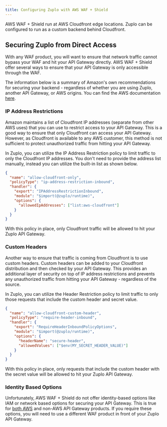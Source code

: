 ```yaml
---
title: Configuring Zuplo with AWS WAF + Shield
---
```


AWS WAF + Shield run at AWS Cloudfront edge locations. Zuplo can be configured
to run as a custom backend behind Cloudfront.

## Securing Zuplo from Direct Access

With any WAF product, you will want to ensure that network traffic cannot bypass
your WAF and hit your API Gateway directly. AWS WAF + Shield offer several ways
to ensure that your API Gateway is only accessible through the WAF.

The information below is a summary of Amazon's own recommendations for securing
your backend - regardless of whether you are using Zuplo, another API Gateway,
or AWS origins. You can find the AWS documentation
[here](https://docs.aws.amazon.com/whitepapers/latest/secure-content-delivery-amazon-cloudfront/custom-origin-with-cloudfront.html).

### IP Address Restrictions

Amazon maintains a list of Cloudfront IP addresses (separate from other AWS
uses) that you can use to restrict access to your API Gateway. This is a good
way to ensure that only Cloudfront can access your API Gateway. However, as
Cloudfront is available to any AWS customer, this method is not sufficient to
protect unauthorized traffic from hitting your API Gateway.

In Zuplo, you can utilize the IP Address Restriction policy to limit traffic to
only the Cloudfront IP addresses. You don't need to provide the address list
manually, instead you can utilize the built-in list as shown below.

```json
{
  "name": "allow-cloudfront-only",
  "policyType": "ip-address-restriction-inbound",
  "handler": {
    "export": "IPAddressRestrictionInbound",
    "module": "$import(@zuplo/runtime)",
    "options": {
      "allowedIpAddresses": ["list:aws-cloudfront"]
    }
  }
}
```

With this policy in place, only Cloudfront traffic will be allowed to hit your
Zuplo API Gateway.

### Custom Headers

Another way to ensure that traffic is coming from Cloudfront is to use custom
headers. Custom headers can be added to your Cloudfront distribution and then
checked by your API Gateway. This provides an additional layer of security on
top of IP address restrictions and prevents any unauthorized traffic from
hitting your API Gateway - regardless of the source.

In Zuplo, you can utilize the Header Restriction policy to limit traffic to only
those requests that include the custom header and secret value.

```json
{
  "name": "allow-cloudfront-custom-header",
  "policyType": "require-header-inbound",
  "handler": {
    "export": "RequireHeaderInboundPolicyOptions",
    "module": "$import(@zuplo/runtime)",
    "options": {
      "headerName": "secure-header",
      "allowedValues": ["$env(MY_SECRET_HEADER_VALUE)"]
    }
  }
}
```

With this policy in place, only requests that include the custom header with the
secret value will be allowed to hit your Zuplo API Gateway.

### Identity Based Options

Unfortunately, AWS WAF + Shield do not offer identity-based options like IAM or
network based options for securing your API Gateway. This is true for
[both AWS](https://docs.aws.amazon.com/AmazonCloudFront/latest/DeveloperGuide/restrict-access-to-load-balancer.html)
and non-AWS API Gateway products. If you require these options, you will need to
use a different WAF product in front of your Zuplo API Gateway.
